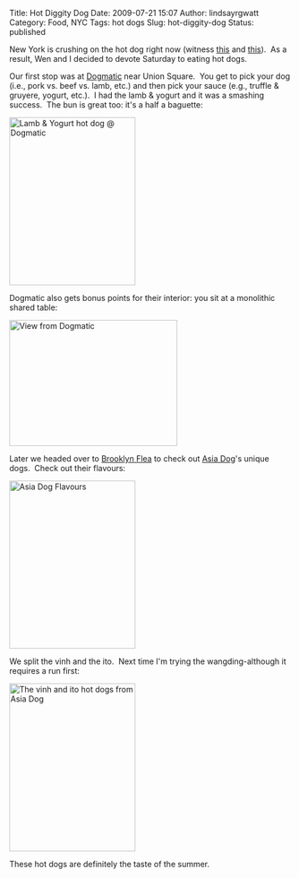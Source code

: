 Title: Hot Diggity Dog
Date: 2009-07-21 15:07
Author: lindsayrgwatt
Category: Food, NYC
Tags: hot dogs
Slug: hot-diggity-dog
Status: published

New York is crushing on the hot dog right now (witness [this](http://www.ediblecommunities.com/manhattan/july/august-2009/iconic-foods.htm) and [this](http://nymag.com/guides/summer/2009/57461/)).  As a result, Wen and I decided to devote Saturday to eating hot dogs.

Our first stop was at [Dogmatic](http://eatdogmatic.com/) near Union Square.  You get to pick your dog (i.e., pork vs. beef vs. lamb, etc.) and then pick your sauce (e.g., truffle & gruyere, yogurt, etc.).  I had the lamb & yogurt and it was a smashing success.  The bun is great too: it's a half a baguette:

<img src="{static}/images/2009/07/img_0069-225x300.jpg" title="Lamb &amp; Yogurt hot dog @ Dogmatic" class="aligncenter size-medium " width="225" height="300" alt="Lamb &amp; Yogurt hot dog @ Dogmatic" />

Dogmatic also gets bonus points for their interior: you sit at a monolithic shared table:

<img src="{static}/images/2009/07/img_0066-300x225.jpg" title="View from Dogmatic" class="aligncenter size-medium " width="300" height="225" alt="View from Dogmatic" />

Later we headed over to [Brooklyn Flea](http://brownstoner.com/brooklynflea/) to check out [Asia Dog](http://www.asiadognyc.com/)'s unique dogs.  Check out their flavours:

<img src="{static}/images/2009/07/img_0071-225x300.jpg" title="Asia Dog Flavours" class="aligncenter size-medium " width="225" height="300" alt="Asia Dog Flavours" />

We split the vinh and the ito.  Next time I'm trying the wangding-although it requires a run first:

<img src="{static}/images/2009/07/img_0073-225x300.jpg" title="The vinh and ito hot dogs from Asia Dog" class="aligncenter size-medium " width="225" height="300" alt="The vinh and ito hot dogs from Asia Dog" />

These hot dogs are definitely the taste of the summer.

